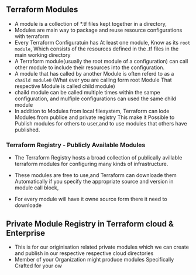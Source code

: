 ## Terraform Modules
- A module is a collection of *.tf files kept together in a directory,
- Modules are main way to package and reuse resource configurations with terraform 
- Every Terraform Configuratuin has At least one module, Know as its `root module`, Which consists of the resources defined in the .tf files in the main working directory 
- A Terraform module(usually the root module of a configuration) can call other module to include their resources into the configuration.
- A module that has called by another Module is often referd to as a `chaild module0` (What ever you are calling form root Module That respective Module is called child module)
- chaild module can be called multiple times within the sampe configuration, and mulfiple configurations can used the same child module
- In addition to Modules from local filesystem, Terraform can lode Modules from publice and private registry
This make it Possible to Publish modules for others to user,and to use modules that others have published.

### Terraform Registry - Publicly Available Modules
- The Terraform Registry hosts a broad collection of publically avillable terraform modules for configuring many kinds of infrastructure.
- These modules are free to use,and Terraform can downloade them Automatically if you specify the appropriate source and version in module call block,

- For every module will have it owne source form there it need to downloade

## Private Module Registry in Terraform cloud & Enterprise
- This is for our originisation related private modules which we can create and publish in our respective respective cloud directories
- Member of your Organization might produce modules Specifically Crafted for your ow
